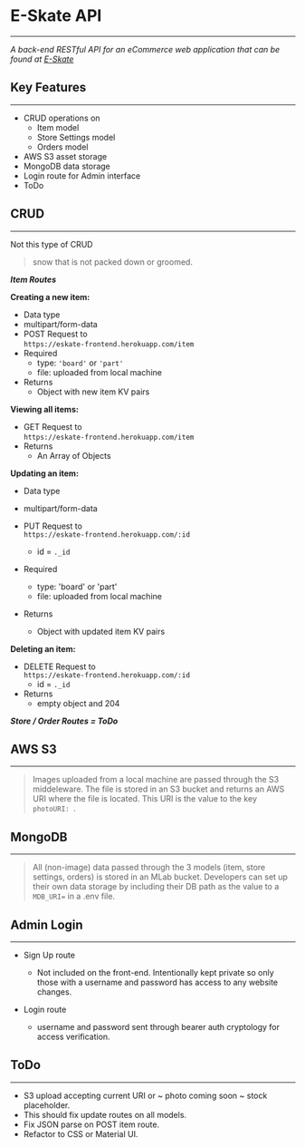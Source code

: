 # E-Skate API
---
*A back-end RESTful API for an eCommerce web application that can be found at [E-Skate](https://eskate-frontend.herokuapp.com/)*

## Key Features
---
- CRUD operations on
    - Item model
    - Store Settings model
    - Orders model
- AWS S3 asset storage
- MongoDB data storage
- Login route for Admin interface
- ToDo

## CRUD  
---  

Not this type of CRUD  
> snow that is not packed down or groomed.

***Item Routes***  

**Creating a new item:**

- Data type  
 - multipart/form-data  
- POST Request to  
```https://eskate-frontend.herokuapp.com/item```  
- Required  
  - type: `'board'` or `'part'`
  - file: uploaded from local machine  
- Returns  
  - Object with new item KV pairs  

**Viewing all items:**  
- GET Request to  
```https://eskate-frontend.herokuapp.com/item```  
- Returns  
  - An Array of Objects  

**Updating an item:**  
- Data type  
 - multipart/form-data  
- PUT Request to  
```https://eskate-frontend.herokuapp.com/:id```  
  - id = `._id`

- Required  
  - type: 'board' or 'part'
  - file: uploaded from local machine  
- Returns  
  - Object with updated item KV pairs  

**Deleting an item:**  
- DELETE Request to  
```https://eskate-frontend.herokuapp.com/:id```  
  - id = `._id`  
- Returns
  - empty object and 204

***Store / Order Routes = ToDo***  


## AWS S3  
---  
> Images uploaded from a local machine are passed through the S3 middeleware. The file is stored in an S3 bucket and returns an AWS URI where the file is located. This URI is the value to the key `photoURI: `.

## MongoDB  
---  
> All (non-image) data passed through the 3 models (item, store settings, orders) is stored in an MLab bucket. Developers can set up their own data storage by including their DB path as the value to a `MDB_URI=` in a .env file.

## Admin Login  
---  
- Sign Up route  
  - Not included on the front-end. Intentionally kept private so only those with a username and password has access to any website changes.  


- Login route  
  - username and password sent through bearer auth cryptology for access verification.

## ToDo  
---  
- S3 upload accepting current URI or ~ photo coming soon ~ stock placeholder.  
 - This should fix update routes on all models.
- Fix JSON parse on POST item route.  
- Refactor to CSS or Material UI.
